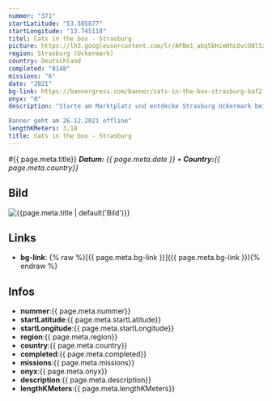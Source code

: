 ```yaml
---
nummer: "371"
startLatitude: "53.505877"
startLongitude: "13.745118"
titel: Cats in the box - Strasburg
picture: https://lh3.googleusercontent.com/lr/AFBm1_abq5bHim0hLOvcO8lSz1-pJMXtALBH359YlGFYhvsPmVFiZKYMIQqALCwLA5FzeqK5ra_09oVYzS-J6fJ9EwDYt6i2I6LLE1zidyIei7brUc4VnHpgKe9kLpnr_6kovXkjM2O1j3nyScfAaLAST_FgfEb1_CNqe6wzfuIXTFSnS0hh54cyIKF7WduEPHxnVAzFFjT8a9zhc1p63DxsFIYCFVyKf3S8GN1drP5t_8ASRGb5i1DRvRkX7l-cIlHT7jS63LKkbCTi2Zyj-wkOV8naSj63GfGLT1BJyRyqRn_X1ZRQH5P6xKiaLxpm4l8mkCGDhj0swJvAN3xq1cw60zTFh6bNy5yC2ye_Ju5tsyg3j2enUEaB4hCelhrc08dQoiJ90HJjefJN9vEZbJ0O-QSafvU2u66fw-CrHK_5SM3YVGCxBe_kF76d57eqr01VL5PcB5MGiIEUq7eymQkU5G0Sm6jJR9Od_xrB1Q8wlU6YfpsOnwNdyaWkpJ5x1QG287XQXK917e5-trQiZkJZ87cluAMR9IN-CvheKSJ81jHfVV3vSh_4rYEY5TqsLgT4j5BtsfTXEPp6WbZDgX8s5ir5FL9FJahW1h-7PhRi5-JIKRqRT-5foy8QIPXnqlZ1Mqst3iJFpXXH7SGGNPY1ymKNprkgTgolk1XcpVvtwmAqa_lIkUMvnSfOma2k-DsT7O1LxsY16CplGZhQWU5EWkDWkJkx5RTuJdVBSLtlyMzccvLhgjZKzluMVeACG_Kx38Yk5UPuKa6J5Deaj3rG_pGWKPHutEt6Uq6Hm-u6Ofy3XkDQZfxUQltveKODi0wy0fNvKH89P3GS7pcStnjTw4TjeX3GbQU
region: Strasburg (Uckermark)
country: Deutschland
completed: "8148"
missions: "6"
date: "2021"
bg-link: https://bannergress.com/banner/cats-in-the-box-strasburg-baf2
onyx: "0"
description: "Starte am Marktplatz und entdecke Strasburg Uckermark bei einer weihnachtlichen Spaziergang. 

Banner geht am 26.12.2021 offline"
lengthKMeters: 3,18
title: Cats in the box - Strasburg
---
```


#{{ page.meta.title}}
_**Datum:** {{ page.meta.date }} • **Country:**{{ page.meta.country}}_

## Bild
![{{page.meta.title | default('Bild')}}]({{page.meta.picture}})

## Links
- **bg-link**: {% raw %}[{{ page.meta.bg-link }}]({{ page.meta.bg-link }}){% endraw %}

## Infos
- **nummer**:{{ page.meta.nummer}}
- **startLatitude**:{{ page.meta.startLatitude}}
- **startLongitude**:{{ page.meta.startLongitude}}
- **region**:{{ page.meta.region}}
- **country**:{{ page.meta.country}}
- **completed**:{{ page.meta.completed}}
- **missions**:{{ page.meta.missions}}
- **onyx**:{{ page.meta.onyx}}
- **description**:{{ page.meta.description}}
- **lengthKMeters**:{{ page.meta.lengthKMeters}}

